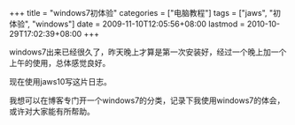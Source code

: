 +++
title = "windows7初体验"
categories = ["电脑教程"]
tags = ["jaws", "初体验", "windows"]
date = 2009-11-10T12:05:56+08:00
lastmod = 2010-10-29T17:02:39+08:00
+++



windows7出来已经很久了，昨天晚上才算是第一次安装好，经过一个晚上加一个上午的使用，总体感觉良好。

现在使用jaws10写这片日志。

我想可以在博客专门开一个windows7的分类，记录下我使用windows7的体会，或许对大家能有所帮助。

